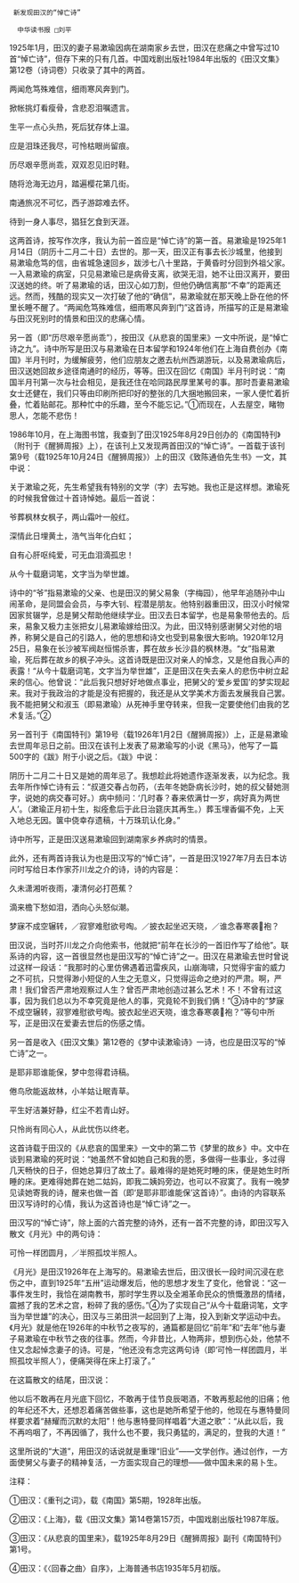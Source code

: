      新发现田汉的“悼亡诗” 

      中华读书报 □刘平 

   1925年1月，田汉的妻子易漱瑜因病在湖南家乡去世，田汉在悲痛之中曾写过10首“悼亡诗”，但存下来的只有几首。中国戏剧出版社1984年出版的《田汉文集》第12卷（诗词卷）只收录了其中的两首。 

   两闻危笃殊难信，细雨寒风奔到门。 

   掀帐挑灯看瘦骨，含悲忍泪嘱遗言。 

   生平一点心头热，死后犹存体上温。 

   应是泪珠还我尽，可怜枯眼尚留痕。 

   历尽艰辛愿尚乖，双双忍见旧时鞋。 

   随将沧海无边月，踏遍樱花第几街。 

   南通旅况不可忆，西子游踪难去怀。 

   待到一身人事尽，猖狂乞食到天涯。 

   这两首诗，按写作次序，我认为前一首应是“悼亡诗”的第一首。易漱瑜是1925年1月14日（阴历十二月二十日）去世的。那一天，田汉正有事去长沙城里，他接到易漱瑜危笃的信，由省城急速回乡，跋涉七八十里路，于黄昏时分回到外祖父家。一入易漱瑜的病室，只见易漱瑜已是病骨支离，欲哭无泪，她不让田汉离开，要田汉送她的终。听了易漱瑜的话，田汉心如刀割，但他仍确信离那“不幸”的距离还远。然而，残酷的现实又一次打破了他的“确信”，易漱瑜就在那天晚上卧在他的怀里长睡不醒了。“两闻危笃殊难信，细雨寒风奔到门”这首诗，所描写的正是易漱瑜与田汉死别时的情景和田汉的悲痛心情。 

   另一首（即“历尽艰辛愿尚乖”），按田汉《从悲哀的国里来》一文中所说，是“悼亡诗之九”。诗中所写是田汉与易漱瑜在日本留学和1924年他们在上海自费创办《南国》半月刊时，为缓解疲劳，他们应朋友之邀去杭州西湖游玩，以及易漱瑜病后，田汉送她回故乡途径南通时的经历，等等。田汉在回忆《南国》半月刊时说：“南国半月刊第一次与社会相见，是我还住在哈同路民厚里某号的事。那时吾妻易漱瑜女士还健在，我们只等由印刷所把印好的整张的几大捆地搬回来，一家人便忙着折叠，忙着贴邮花。那种忙中的乐趣，至今不能忘记。”①而现在，人去屋空，睹物思人，怎能不悲伤！ 

   1986年10月，在上海图书馆，我查到了田汉1925年8月29日创办的《南国特刊》（附刊于《醒狮周报》上），在该刊上又发现两首田汉的“悼亡诗”。一首载于该刊第9号（载1925年10月24日《醒狮周报》）上的田汉《致陈通伯先生书》一文，其中说： 

   关于漱瑜之死，先生希望我有特别的文学（字）去写她。我也正是这样想。漱瑜死的时候我曾做过十首诗悼她。最后一首说： 

   爷葬枫林女枫子，两山霜叶一般红。 

   深情此日埋黄土，浩气当年化白虹； 

   自有心肝呕纯爱，可无血泪滴孤忠！ 

   从今十载磨词笔，文字当为举世雄。 

   诗中的“爷”指易漱瑜的父亲、也是田汉的舅父易象（字梅园），他早年追随孙中山闹革命，是同盟会会员，与李大钊、程潜是朋友。他特别器重田汉，田汉小时候常因家贫辍学，总是舅父帮助他继续学业。田汉去日本留学，也是易象带他去的。后来，易象又极力主张把女儿易漱瑜嫁给田汉。为此，田汉特别感谢舅父对他的培养，称舅父是自己的引路人，他的思想和诗文也受到易象很大影响。1920年12月25日，易象在长沙被军阀赵恒惕杀害，葬在故乡长沙县的枫林港。“女”指易漱瑜，死后葬在故乡的枫子冲头。这首诗既是田汉对亲人的悼念，又是他自我心声的表露！“从今十载磨词笔，文字当为举世雄”，正是田汉在失去亲人的悲伤中树立起来的信心。他曾说：“此后我只想好好地做点事业，把舅父的‘爱乡爱国’的梦实现起来。我对于我政治的才能是没有把握的，我还是从文学美术方面去发展我自己罢。我不能把舅父和淑玉（即易漱瑜）从死神手里夺转来，但我一定要使他们由我的艺术复活。”② 

   另一首刊于《南国特刊》第19号（载1926年1月2日《醒狮周报》）上，正是易漱瑜去世周年忌日之前。田汉在该刊上发表了易漱瑜写的小说《黑马》，他写了一篇500字的《跋》附于小说之后。《跋》中说： 

   阴历十二月二十日又是她的周年忌了。我想趁此将她遗作逐渐发表，以为纪念。我去年所作悼亡诗有云：“叔道交春占勿药，（去年冬她卧病长沙时，她的叔父替她测字，说她的病交春可好。）病中频问：‘几时春？春来侬满廿一岁，病好真为两世人’。（漱瑜正月初十生，拟痊愈后于此日治筵庆其再生。）葬玉埋香偏不免，上天入地总无因。箧中侥幸存遗稿，十万珠玑认化身。” 

   诗中所写，正是田汉送易漱瑜回到湖南家乡养病时的情景。 

   此外，还有两首诗我认为也是田汉写的“悼亡诗”，一首是田汉1927年7月去日本访问时写给日本作家芥川龙之介的诗，诗的内容是： 

   久未潇湘听夜雨，凄清何必打芭蕉？ 

   滴来檐下愁如泪，洒向心头怒似潮。 

   梦寐不成空辗转，／寂寥难慰欲号啕。／披衣起坐迟天晓，／谁念春寒袭袍？ 

   田汉说，当时芥川龙之介向他索书，他就把“前年在长沙的一首旧作写了给他”。联系诗的内容，这一首很显然也是田汉写的“悼亡诗”之一。田汉在易漱瑜去世时曾说过这样一段话：“我那时的心里仿佛遇着迅雷疾风，山崩海啸，只觉得宇宙的威力之不可抗，只觉得渺小短促的人生之无意义，只觉得运命之绝对的严肃。啊，严肃！我们曾否严肃地观察过人生？曾否严肃地创造过甚么艺术！不！不曾有过这事，因为我们总以为不幸究竟是他人的事，究竟轮不到我们俩！”③诗中的“梦寐不成空辗转，寂寥难慰欲号啕。披衣起坐迟天晓，谁念春寒袭袍？”等句中所写，正是田汉在爱妻去世后的伤感之情。 

   另一首是收入《田汉文集》第12卷的《梦中读漱瑜诗》一诗，也应是田汉写的“悼亡诗”之一。 

   是耶非耶谁能保，梦中忽得君诗稿。 

   倦鸟欣能返故林，小羊姑让眠青草。 

   平生好洁兼好静，红尘不若青山好。 

   只怜尚有同心人，从此忧伤以终老。 

   这首诗载于田汉的《从悲哀的国里来》一文中的第二节《梦里的故乡》中。文中在谈到易漱瑜的死时说：“她虽然不曾如她自己和我的愿，多做得一些事业，多过得几天畅快的日子，但她总算归了故土了。最难得的是她死时睡的床，便是她生时所睡的床。更难得她葬在她二姑妈，即我二姨妈旁边，也可以不寂寞了。我有一晚梦见读她寄我的诗，醒来也做一首（即‘是耶非耶谁能保’这首诗）”。由诗的内容联系田汉写诗时的心情，我认为这首诗也是“悼亡诗”之一。 

   田汉写的“悼亡诗”，除上面的六首完整的诗外，还有一首不完整的诗，即田汉写入散文《月光》中的两句诗： 

   可怜一样团圆月，／半照孤坟半照人。 

   《月光》是田汉1926年在上海写的。易漱瑜去世后，田汉很长一段时间沉浸在悲伤之中，直到1925年“五卅”运动爆发后，他的思想才发生了变化，他曾说：“这一事件发生时，我恰在湖南教书，那时学生界以及全湘革命民众的愤慨激昂的情绪，震撼了我的艺术之宫，粉碎了我的感伤。”④为了实现自己“从今十载磨词笔，文字当为举世雄”的决心，田汉与三弟田洪一起回到了上海，投入到新文学运动中去。《月光》就是他在1926年的中秋节之夜写的，通篇都是回忆“前年”和“去年”他与妻子易漱瑜在中秋节之夜的往事。然而，今非昔比，人物两非，想到伤心处，他禁不住又念起悼念妻子的诗。可是，“他还没有念完这两句诗（即‘可怜一样团圆月，半照孤坟半照人’），便痛哭得在床上打滚了。” 

   在这篇散文的结尾，田汉说： 

   他以后不敢再在月光底下回忆，不敢再于佳节良辰喝酒，不敢再惹起他的旧痛；他的年纪还不大，还想忍着痛苦做些事，这也是她所希望于他的，他现在与惠特曼同样要求着“赫耀而沉默的太阳”！他与惠特曼同样唱着“大道之歌”：“从此以后，我不再呜咽了，不再因循了，我什么也不要，我只勇猛的，满足的，登我的大道！” 

   这里所说的“大道”，用田汉的话说就是重理“旧业”——文学创作。通过创作，一方面使舅父与妻子的精神复活，一方面实现自己的理想——做中国未来的易卜生。 

   注释： 

   ①田汉：《重刊之词》，载《南国》第5期，1928年出版。 

   ②田汉：《上海》，载《田汉文集》第14卷第157页，中国戏剧出版社1987年版。 

   ③田汉：《从悲哀的国里来》，载1925年8月29日《醒狮周报》副刊《南国特刊》第1号。 

   ④田汉：《〈回春之曲〉自序》，上海普通书店1935年5月初版。 

